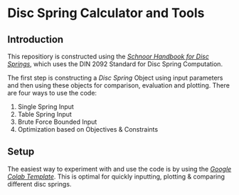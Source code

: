 # Disc Spring Calculator and Tools

## Introduction

This repositiory is constructed using the [*Schnoor Handbook for Disc Springs*](http://www.industrialbearings.com.au/uploads/catalogs/schnorrhandbook_1343111178.pdf), which uses the DIN 2092 Standard for Disc Spring Computation.

The first step is constructing a *Disc Spring* Object using input parameters and then using these objects for comparison, evaluation and plotting. There are four ways to use the code:

1. Single Spring Input
2. Table Spring Input
3. Brute Force Bounded Input
4. Optimization based on Objectives & Constraints

## Setup

The easiest way to experiment with and use the code is by using the [*Google Colab Template*](https://colab.research.google.com/drive/1UgclyKmcOkX-6VZwaJZjRkXwVk9HCP14?usp=sharing). This is optimal for quickly inputting, plotting & comparing different disc springs.

